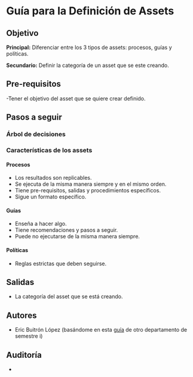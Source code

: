 # Guía para la Definición de Assets

## Objetivo

**Principal:** Diferenciar entre los 3 tipos de assets: procesos, guías y políticas.

**Secundario:** Definir la categoría de un asset que se este creando.

## Pre-requisitos

 -Tener el objetivo del asset que se quiere crear definido.

## Pasos a seguir

### Árbol de decisiones

### Características de los assets

#### Procesos

- Los resultados son replicables.
- Se ejecuta de la misma manera siempre y en el mismo orden.
- Tiene pre-requisitos, salidas y procedimientos específicos.
- Sigue un formato específico.

#### Guías

- Enseña a hacer algo.
- Tiene recomendaciones y pasos a seguir.
- Puede no ejecutarse de la misma manera siempre.

#### Políticas

- Reglas estrictas que deben seguirse.

## Salidas

- La categoría del asset que se está creando.

## Autores

- Eric Buitrón López (basándome en esta [guía](https://impulse-semestrei.github.io/guias/Guadecreacindeprocesos.html) de otro departamento de semestre i)

## Auditoría

-
